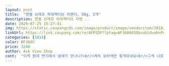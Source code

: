 ```yaml
---
layout: post 
title:  "헨켈 브레프 파워액티브 라벤더, 50g, 2개" 
description: 헨켈 브레프 파워액티브 라벤 ..
date: 2020-07-25 15:27:41 
img: https://static.coupangcdn.com/image/product/image/vendoritem/2018/09/10/3000314722/70bb3ec9-07af-476b-8b78-b2f13982d5d2.jpg 
linkUrl: https://link.coupang.com/re/AFFSDP?lptag=AF3600438&subid=ahnPublicAsk&pageKey=6095122&itemId=405112&vendorItemId=3000314722&traceid=V0-113-8599eb5c65bf71e5 
categories: [1014] 
color: BF360C 
price: 3240 
author: Ask View Shop 
cont:  "이게 뭔데 변기에서 냄새가 안나니?<br/>계속 보라색만 찾게되네요<br/>그게 나로부터 비롯되어 내가 뭐라도 해드려야하지만, 당장 할 수 있는게 없어 힘이 빠진다.<br/><br/>그래서 브레프를 꼭 쟁여 놓는답니다ㅋ<br/>나도 잘 몰라.<br/> 여자친구가 이거 써보라더라구.<br/> 라고 퉁명스럽게 답했다.<br/><br/>나와 동생에게 쏟았던 시간이 너무나도 고된 순간들이었어서 이제 더이상 젊지않은 우리엄마는 본인의 소변을 조절하기 어려워하신다.<br/> 요실금 증상인데, 나를 낳다가 걸린거라 한번 수술을 하셨는데도 거진 30년이 지나니 조절이 안되신단다.<br/><br/>다들 좋을거라 믿고 쓰잖아요 께림칙해요 ㅠ<br/>며칠 지나면 덜나겠지만<br/>물때제거나 향, 세균 등등 생각하신다면 그냥 가성비 브레프가 젤 낫다고 생각합니다^^<br/>변기세정제<br/>변기에 간혹 오줌자국들이 묻어 지린내가 나고는 했는데 나는 냄새가 난다하면 말없이 물청소를 했다.<br/> 그래봤자 멀리있는 샤워기로 물을 뿌리는게 다였지만.<br/><br/>보통 브레프 레몬향이나 파인향을 선호하시던데<br/>시판 되는거 왠만한건 다써본 1인이랍니다<br/>아이가 어리고 화장실에 예민하다보니<br/>아이고 첫날인데 걸어두고 냄새때문에 머리 코가 아파서 도대체 이게 평이 어떤가 보니 다들 좋다고만 하네요<br/>어린아이 있는데 유해하진 않을까 걱정되는 수준이에요<br/>어쨌든 엄마가 마음에 담아두던 냄새는 확실히 안난다.<br/><br/>엄마가 화장실에서 나오면서 물었다.<br/><br/>여자친구는 어머니도 분명 변기에서 실수하시는걸 인지하실거라 했다.<br/> 당장 방법은 없으니까 이거라도 사서 걸어두면 냄새라도 적어질거라 했다.<br/><br/>여전히 변기를 물로 씻기는 해야하지만<br/>우리 엄마는 집에서 화장실을 가장 자주 쓰신다.<br/><br/>유해할거 같은 느낌이 들어요 어떤 사고 나기 전에는<br/>은은하면서 과하지않았고 향기가 호불호가 없을꺼 같은 느낌이 들어요<br/>이거면 됐다.<br/><br/>저도 기본 레몬향을 주로 쓰다가라벤다 출시되고는<br/>저렴이들도 요즘 많이 나와서 써보았는데<br/>전부 돈낭비에요ㅠ<br/>지금은,<br/>진짜 코아플 정도 목아플 정도로 나는데<br/>진짜였다.<br/> 뭔가 세제로 청소한듯한 냄새가 난다.<br/> 엄마가 물었던 건 아마 이런 냄새가 나서 일거다.<br/><br/>평소에도 화장실청소 깨끗이 하려고 노력하는데<br/>" 
---
```

